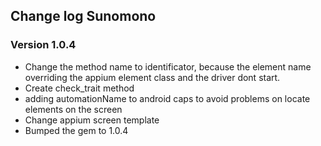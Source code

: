 ## Change log Sunomono


### Version 1.0.4

- Change the method name to identificator, because the element name
overriding the appium element class and the driver dont start.
- Create check_trait method
- adding automationName to android caps to avoid problems on locate
elements on the screen
- Change appium screen template
- Bumped the gem to 1.0.4

